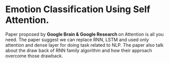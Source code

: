 # Emotion Classification Using Self Attention.
<p>Paper proposed by <b> Google Brain & Google Research </b> on Attention is all you need. The paper suggest we can replace RNN, LSTM and used only attention and dense
layer for doing task related to NLP. The paper also talk about the draw back of RNN family algorithm and how their approach overcome those drawback.<p>
